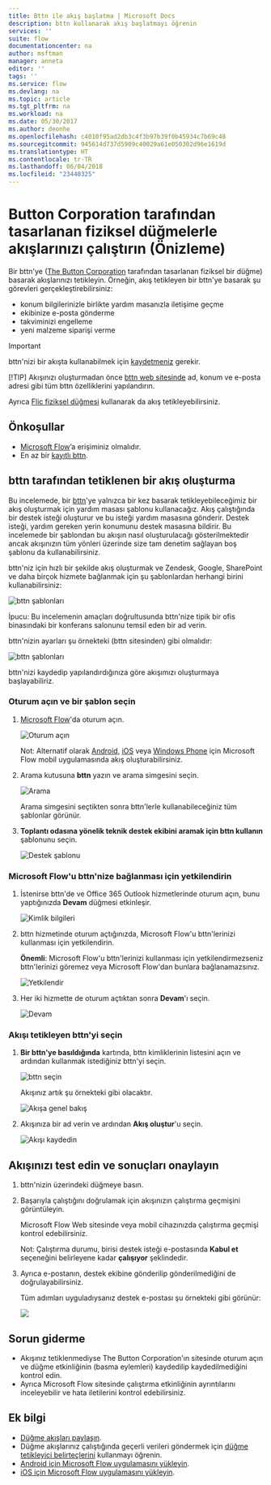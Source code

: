 ```yaml
---
title: Bttn ile akış başlatma | Microsoft Docs
description: bttn kullanarak akış başlatmayı öğrenin
services: ''
suite: flow
documentationcenter: na
author: msftman
manager: anneta
editor: ''
tags: ''
ms.service: flow
ms.devlang: na
ms.topic: article
ms.tgt_pltfrm: na
ms.workload: na
ms.date: 05/30/2017
ms.author: deonhe
ms.openlocfilehash: c4010f95ad2db3c4f3b97b39f0b45934c7b69c48
ms.sourcegitcommit: 945614d737d5909c40029a61e050302d96e1619d
ms.translationtype: HT
ms.contentlocale: tr-TR
ms.lasthandoff: 06/04/2018
ms.locfileid: "23440325"
---
```

# <a name="run-your-flows-with-physical-buttons-bttns-from-the-button-corporation-preview"></a>Button Corporation tarafından tasarlanan fiziksel düğmelerle akışlarınızı çalıştırın (Önizleme)
Bir bttn'ye ([The Button Corporation](https://my.bt.tn/) tarafından tasarlanan fiziksel bir düğme) basarak akışlarınızı tetikleyin. Örneğin, akış tetikleyen bir bttn'ye basarak şu görevleri gerçekleştirebilirsiniz:

* konum bilgilerinizle birlikte yardım masanızla iletişime geçme
* ekibinize e-posta gönderme
* takviminizi engelleme
* yeni malzeme siparişi verme

> [!IMPORTANT]
> bttn'nizi bir akışta kullanabilmek için [kaydetmeniz](https://my.bt.tn/) gerekir.
> 
> [!TIP]
> Akışınızı oluşturmadan önce [bttn web sitesinde](https://my.bt.tn/) ad, konum ve e-posta adresi gibi tüm bttn özelliklerini yapılandırın.
> 
> 

Ayrıca [Flic fiziksel düğmesi](flic-button-flows.md) kullanarak da akış tetikleyebilirsiniz.

## <a name="prerequisites"></a>Önkoşullar
* [Microsoft Flow](https://flow.microsoft.com)’a erişiminiz olmalıdır.
* En az bir [kayıtlı bttn](https://my.bt.tn/).

## <a name="create-a-flow-thats-triggered-from-a-bttn"></a>bttn tarafından tetiklenen bir akış oluşturma
Bu incelemede, bir [bttn](https://my.bt.tn/)'ye yalnızca bir kez basarak tetikleyebileceğimiz bir akış oluşturmak için yardım masası şablonu kullanacağız. Akış çalıştığında bir destek isteği oluşturur ve bu isteği yardım masasına gönderir. Destek isteği, yardım gereken yerin konumunu destek masasına bildirir. Bu incelemede bir şablondan bu akışın nasıl oluşturulacağı gösterilmektedir ancak akışınızın tüm yönleri üzerinde size tam denetim sağlayan boş şablonu da kullanabilirsiniz.

bttn'niz için hızlı bir şekilde akış oluşturmak ve Zendesk, Google, SharePoint ve daha birçok hizmete bağlanmak için şu şablonlardan herhangi birini kullanabilirsiniz:

![bttn şablonları](./media/bttn-button-flows/bttn-templates.png)

İpucu: Bu incelemenin amaçları doğrultusunda bttn'nize tipik bir ofis binasındaki bir konferans salonunu temsil eden bir ad verin.

bttn'nizin ayarları şu örnekteki (bttn sitesinden) gibi olmalıdır:

![bttn şablonları](./media/bttn-button-flows/bttn-config.png)

bttn'nizi kaydedip yapılandırdığınıza göre akışımızı oluşturmaya başlayabiliriz.

### <a name="sign-in-and-select-a-template"></a>Oturum açın ve bir şablon seçin
1. [Microsoft Flow](https://flow.microsoft.com)'da oturum açın.
   
    ![Oturum açın](./media/bttn-button-flows/sign-into-flow.png)
   
    Not: Alternatif olarak [Android](https://aka.ms/flowmobiledocsandroid), [iOS](https://aka.ms/flowmobiledocsios) veya [Windows Phone](https://aka.ms/flowmobilewindows) için Microsoft Flow mobil uygulamasında akış oluşturabilirsiniz.
2. Arama kutusuna **bttn** yazın ve arama simgesini seçin.
   
    ![Arama](./media/bttn-button-flows/bttn-search-template.png)
   
    Arama simgesini seçtikten sonra bttn'lerle kullanabileceğiniz tüm şablonlar görünür.
3. **Toplantı odasına yönelik teknik destek ekibini aramak için bttn kullanın** şablonunu seçin.
   
    ![Destek şablonu](./media/bttn-button-flows/bttn-select-template.png)

### <a name="authorize-microsoft-flow-to-connect-to-your-bttn"></a>Microsoft Flow'u bttn'nize bağlanması için yetkilendirin
1. İstenirse bttn'de ve Office 365 Outlook hizmetlerinde oturum açın, bunu yaptığınızda **Devam** düğmesi etkinleşir.
   
    ![Kimlik bilgileri](./media/bttn-button-flows/bttn-provide-credentials.png)
2. bttn hizmetinde oturum açtığınızda, Microsoft Flow'u bttn'lerinizi kullanması için yetkilendirin.
   
    **Önemli**: Microsoft Flow'u bttn'lerinizi kullanması için yetkilendirmezseniz bttn'lerinizi göremez veya Microsoft Flow'dan bunlara bağlanamazsınız.
   
    ![Yetkilendir](./media/bttn-button-flows/authorize-bttn.png)
3. Her iki hizmette de oturum açtıktan sonra **Devam**'ı seçin.
   
    ![Devam](./media/bttn-button-flows/continue.png)

### <a name="select-the-bttn-that-triggers-the-flow"></a>Akışı tetikleyen bttn'yi seçin
1. **Bir bttn'ye basıldığında** kartında, bttn kimliklerinin listesini açın ve ardından kullanmak istediğiniz bttn'yi seçin.
   
    ![bttn seçin](./media/bttn-button-flows/bttn-id.png)
   
    Akışınız artık şu örnekteki gibi olacaktır.
   
    ![Akışa genel bakış](./media/bttn-button-flows/bttn-done.png)
2. Akışınıza bir ad verin ve ardından **Akış oluştur**'u seçin.
   
    ![Akışı kaydedin](./media/bttn-button-flows/save.png)

## <a name="test-your-flow-and-confirm-results"></a>Akışınızı test edin ve sonuçları onaylayın
1. bttn'nizin üzerindeki düğmeye basın.
2. Başarıyla çalıştığını doğrulamak için akışınızın çalıştırma geçmişini görüntüleyin.
   
    Microsoft Flow Web sitesinde veya mobil cihazınızda çalıştırma geçmişi kontrol edebilirsiniz.
   
    Not: Çalıştırma durumu, birisi destek isteği e-postasında **Kabul et** seçeneğini belirleyene kadar **çalışıyor** şeklindedir.
3. Ayrıca e-postanın, destek ekibine gönderilip gönderilmediğini de doğrulayabilirsiniz.
   
    Tüm adımları uyguladıysanız destek e-postası şu örnekteki gibi görünür:
   
    ![](./media/bttn-button-flows/support-request-email.png)

## <a name="troubleshooting"></a>Sorun giderme
* Akışınız tetiklenmediyse The Button Corporation'ın sitesinde oturum açın ve düğme etkinliğinin (basma eylemleri) kaydedilip kaydedilmediğini kontrol edin.
* Ayrıca Microsoft Flow sitesinde çalıştırma etkinliğinin ayrıntılarını inceleyebilir ve hata iletilerini kontrol edebilirsiniz.

## <a name="more-information"></a>Ek bilgi
* [Düğme akışları paylaşın](share-buttons.md).
* Düğme akışlarınız çalıştığında geçerli verileri göndermek için [düğme tetikleyici belirteçlerini](introduction-to-button-trigger-tokens.md) kullanmayı öğrenin.
* [Android için Microsoft Flow uygulamasını yükleyin](https://aka.ms/flowmobiledocsandroid).
* [iOS için Microsoft Flow uygulamasını yükleyin](https://aka.ms/flowmobiledocsios).

